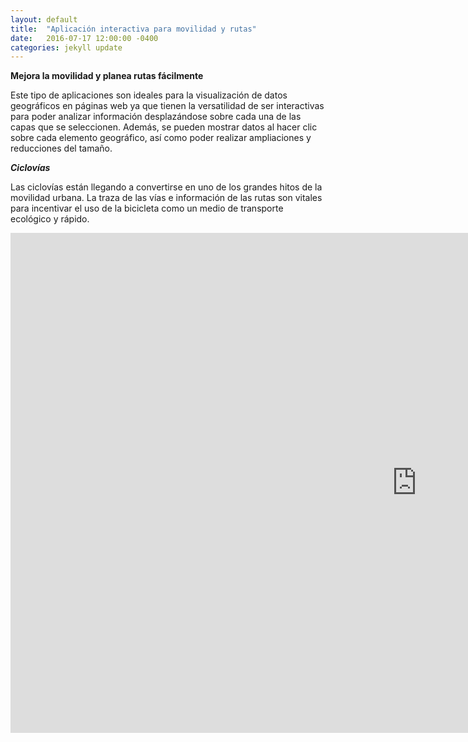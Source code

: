 ```yaml
---
layout: default
title:  "Aplicación interactiva para movilidad y rutas"
date:   2016-07-17 12:00:00 -0400
categories: jekyll update
---
```

<strong>Mejora la movilidad y planea rutas fácilmente</strong>

Este tipo de aplicaciones son ideales para la visualización de datos geográficos en páginas web ya que tienen la versatilidad de ser interactivas para poder analizar información desplazándose sobre cada una de las capas que se seleccionen. Además, se pueden mostrar datos al hacer clic sobre cada elemento geográfico, así como poder realizar ampliaciones y reducciones del tamaño.

<strong><em>Ciclovías</em></strong>

Las ciclovías están llegando a convertirse en uno de los grandes hitos de la movilidad urbana. La traza de las vías e información de las rutas son vitales para incentivar el uso de la bicicleta como un medio de transporte ecológico y rápido. 

<iframe src="https://zenitmapas.github.io/maps/Ciclov%C3%ADas.html" style="border: none; width: 1300px; height: 800px"></iframe>



